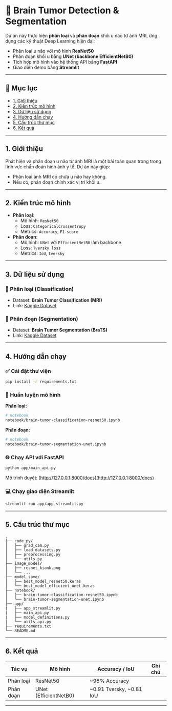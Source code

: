 
# 🧠 Brain Tumor Detection & Segmentation

Dự án này thực hiện **phân loại** và **phân đoạn** khối u não từ ảnh MRI, ứng dụng các kỹ thuật Deep Learning hiện đại:
- Phân loại u não với mô hình **ResNet50**
- Phân đoạn khối u bằng **UNet (backbone EfficientNetB0)**
- Tích hợp mô hình vào hệ thống API bằng **FastAPI**
- Giao diện demo bằng **Streamlit**

---

## 📁 Mục lục

- [1. Giới thiệu](#1-giới-thiệu)
- [2. Kiến trúc mô hình](#2-kiến-trúc-mô-hình)
- [3. Dữ liệu sử dụng](#3-dữ-liệu-sử-dụng)
- [4. Hướng dẫn chạy](#4-hướng-dẫn-chạy)
- [5. Cấu trúc thư mục](#5-cấu-trúc-thư-mục)
- [6. Kết quả](#6-kết-quả)

---

## 1. Giới thiệu

Phát hiện và phân đoạn u não từ ảnh MRI là một bài toán quan trọng trong lĩnh vực chẩn đoán hình ảnh y tế. Dự án này giúp:
- Phân loại ảnh MRI có chứa u não hay không.
- Nếu có, phân đoạn chính xác vị trí khối u.

---

## 2. Kiến trúc mô hình

- **Phân loại**:
  - Mô hình: `ResNet50`
  - Loss: `CategoricalCrossentropy`
  - Metrics: `Accuracy`, `F1-score`
- **Phân đoạn**:
  - Mô hình: `UNet` với `EfficientNetB0` làm backbone
  - Loss: `Tversky loss`
  - Metrics: `IoU`, `tversky`

---

## 3. Dữ liệu sử dụng

### 📂 Phân loại (Classification)
- Dataset: **Brain Tumor Classification (MRI)**
- Link: [Kaggle Dataset](https://www.kaggle.com/datasets/masoudnickparvar/brain-tumor-mri-dataset)

### 📂 Phân đoạn (Segmentation)
- Dataset: **Brain Tumor Segmentation (BraTS)**
- Link: [Kaggle Dataset](https://www.kaggle.com/datasets/anhxunv/brain-turmor-segment-datasets)

---

## 4. Hướng dẫn chạy

### ✅ Cài đặt thư viện
```bash
pip install -r requirements.txt
```

### 🚀 Huấn luyện mô hình
**Phân loại:**
```bash
# notebook
notebook/brain-tumor-classification-resnet50.ipynb
```

**Phân đoạn:**
```bash
# notebook
notebook/brain-tumor-segmentation-unet.ipynb
```

### 🌐 Chạy API với FastAPI
```bash
python app/main_api.py
```

Mở trình duyệt: [http://127.0.0.1:8000/docs](http://127.0.0.1:8000/docs)

### 💻 Chạy giao diện Streamlit
```bash
streamlit run app/app_streamlit.py
```

---

## 5. Cấu trúc thư mục

```
.
├── code_py/
│   ├── grad_cam.py
│   ├── load_datasets.py
│   ├── preprocessing.py
│   └── utils.py
├── image_model/
│   ├── resnet_kiank.png
│   └── ...
├── model_save/
│   ├── best_model_resnet50.keras
│   └── best_model_efficient_unet.keras
├── notebook/
│   ├── brain-tumor-classification-resnet50.ipynb
│   └── brain-tumor-segmentation-unet.ipynb
├── app/
|   ├── app_streamlit.py
|   ├── main_api.py
|   ├── model_definitions.py
|   └── utils_api.py
├── requirements.txt
└── README.md
```

---

## 6. Kết quả

| Tác vụ       | Mô hình               | Accuracy / IoU | Ghi chú |
|--------------|------------------------|----------------|---------|
| Phân loại    | ResNet50               | ~98% Accuracy  |         |
| Phân đoạn    | UNet (EfficientNetB0)| ~0.91 Tversky, ~0.81 IoU  |         |

---
